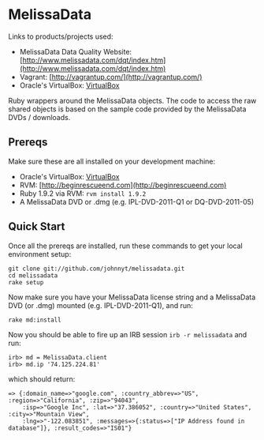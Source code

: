 # MelissaData

Links to products/projects used:

* MelissaData Data Quality Website: [http://www.melissadata.com/dqt/index.htm](http://www.melissadata.com/dqt/index.htm)
* Vagrant: [http://vagrantup.com/](http://vagrantup.com/)
* Oracle's VirtualBox: [VirtualBox](http://www.virtualbox.org)

Ruby wrappers around the MelissaData objects. The code to access the raw
shared objects is based on the sample code provided by the MelissaData
DVDs / downloads.

## Prereqs

Make sure these are all installed on your development machine:

* Oracle's VirtualBox: [VirtualBox](http://www.virtualbox.org)
* RVM: [http://beginrescueend.com](http://beginrescueend.com)
* Ruby 1.9.2 via RVM: `rvm install 1.9.2`
* A MelissaData DVD or .dmg (e.g. IPL-DVD-2011-Q1 or DQ-DVD-2011-05)

## Quick Start

Once all the prereqs are installed, run these commands to get your local
environment setup:

    git clone git://github.com/johnnyt/melissadata.git
    cd melissadata
    rake setup

Now make sure you have your MelissaData license string and a MelissaData DVD
(or .dmg) mounted (e.g. IPL-DVD-2011-Q1), and run:

    rake md:install

Now you should be able to fire up an IRB session `irb -r melissadata`
and run:

    irb> md = MelissaData.client
    irb> md.ip '74.125.224.81'

which should return:

    => {:domain_name=>"google.com", :country_abbrev=>"US", :region=>"California", :zip=>"94043",
        :isp=>"Google Inc", :lat=>"37.386052", :country=>"United States", :city=>"Mountain View",
        :lng=>"-122.083851", :messages=>{:status=>["IP Address found in database"]}, :result_codes=>"IS01"}
